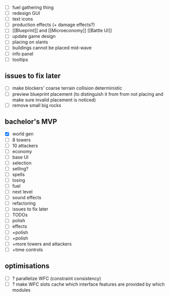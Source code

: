 - [ ] fuel gathering thing
- [ ] redesign GUI
- [ ] text icons
- [ ] production effects (+ damage effects?)
- [ ] [[Blueprint]] and [[Microeconomy]] [[Battle UI]]
- [ ] update game design
- [ ] placing on slants
- [ ] buildings cannot be placed mid-wave
- [ ] info panel
- [ ] tooltips

## issues to fix later
- [ ] make blockers' coarse terrain collision deterministic
- [ ] preview blueprint placement (to distinguish it from from not placing and make sure invalid placement is noticed)
- [ ] remove small big rocks

## bachelor's MVP
- [x] world gen
- [ ] 8 towers
- [ ] 10 attackers
- [ ] economy
- [ ] base UI
- [ ] selection
- [ ] selling?
- [ ] spells
- [ ] losing
- [ ] fuel
- [ ] next level
- [ ] sound effects
- [ ] refactoring
- [ ] issues to fix later
- [ ] TODOs
- [ ] polish
- [ ] effects
- [ ] +polish
- [ ] +polish
- [ ] +more towers and attackers
- [ ] +time controls
## optimisations
- [ ] ? parallelize WFC (constraint consistency)
- [ ] ? make WFC slots cache which interface features are provided by which modules
